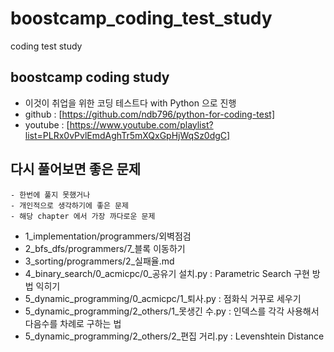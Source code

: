 # boostcamp_coding_test_study
coding test study

## boostcamp coding study
- 이것이 취업을 위한 코딩 테스트다 with Python 으로 진행 
- github : [https://github.com/ndb796/python-for-coding-test]
- youtube : [https://www.youtube.com/playlist?list=PLRx0vPvlEmdAghTr5mXQxGpHjWqSz0dgC]

## 다시 풀어보면 좋은 문제 
    - 한번에 풀지 못했거나 
    - 개인적으로 생각하기에 좋은 문제 
    - 해당 chapter 에서 가장 까다로운 문제 
- 1_implementation/programmers/외벽점검
- 2_bfs_dfs/programmers/7_블록 이동하기
- 3_sorting/programmers/2_실패율.md
- 4_binary_search/0_acmicpc/0_공유기 설치.py : Parametric Search 구현 방법 익히기
- 5_dynamic_programming/0_acmicpc/1_퇴사.py : 점화식 거꾸로 세우기
- 5_dynamic_programming/2_others/1_못생긴 수.py : 인덱스를 각각 사용해서 다음수를 차례로 구하는 법
- 5_dynamic_programming/2_others/2_편집 거리.py : Levenshtein Distance